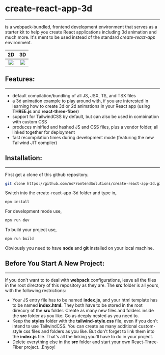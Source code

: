 # create-react-app-3d
---
is a webpack-bundled, frontend development environment that serves as a starter kit to help you create React applications including 3d animation and much more. It's ment to be used instead of the standard _create-react-app_ environment. 

2D                         |3D
:-------------------------:|:-------------------------:
![](https://www.dropbox.com/s/qctbmba0cuukcbo/2d-landing-page.png?raw=1)  | ![](https://www.dropbox.com/s/46tsevv3xkg4dh9/3d-landing-page.png?raw=1)


## Features:
---
* default compilation/bundling of all JS, JSX, TS, and TSX files  
* a 3d animation example to play around with, if you are interested in learning how to create 3d or 2d animations in your React app (using **THREE.js** and **react-three-fiber**)
* support for TailwindCSS by default, but can also be used in combination with custom CSS
* produces minified and hashed JS and CSS files, plus a vendor folder, all linked together for deployment
* fast recompilation times during development mode (featuring the new Tailwind JIT compiler)

## Installation:
---

First get a clone of this github repository. 

```bash
git clone https://github.com/noFrontendSolutions/create-react-app-3d.git
```

Switch into the create-react-app-3d folder and type in,
```bash
npm install
```
For development mode use,
```bash
npm run dev
```
To build your project use,
```bash
npm run build
```
Obviously you need to have **node** and **git** installed on your local machine.

## Before You Start A New Project:
---
If you don't want to to deal with **webpack** configurations, leave all the files in the root directory of this repository as they are. The **src** folder is all yours, with the following restrictions:

* Your JS entry file has to be named **index.js**, and your html template has to be named **index.html**. They both have to be stored in the root direcory of the **src** folder. Create as many new files and folders inside the **src** folder as you like. Go as deeply nested as you need to.
* Keep the **styles** folder with the **tailwind-style.css** file, even if you don't intend to use TailwindCSS. You can create as many additional custom-style css files and folders as you like. But don't forget to link them into the **index.js** file. That's all the linking you'll have to do in your project.
* Delete everything else in the **src** folder and start your own React-Three-Fiber project...Enyoy!




